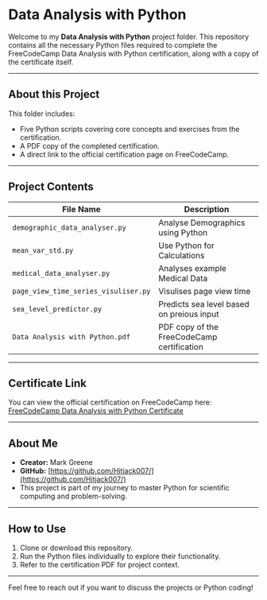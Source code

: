 # Data Analysis with Python

Welcome to my **Data Analysis with Python** project folder. This repository contains all the necessary Python files required to complete the FreeCodeCamp Data Analysis with Python certification, along with a copy of the certificate itself.

---

## About this Project

This folder includes:

- Five Python scripts covering core concepts and exercises from the certification.
- A PDF copy of the completed certification.
- A direct link to the official certification page on FreeCodeCamp.

---

## Project Contents

| File Name               | Description                                |
|------------------------|--------------------------------------------|
| `demographic_data_analyser.py` | Analyse Demographics using Python     |
| `mean_var_std.py`     | Use Python for Calculations |
| `medical_data_analyser.py`          | Analyses example Medical Data       |
| `page_view_time_series_visuliser.py`        | Visulises page view time  |
| `sea_level_predictor.py` | Predicts sea level based on preious input      |
| `Data Analysis with Python.pdf` | PDF copy of the FreeCodeCamp certification |


---

## Certificate Link

You can view the official certification on FreeCodeCamp here:  
[FreeCodeCamp Data Analysis with Python Certificate](https://www.freecodecamp.org/certification/fccdb787169-d8a6-45c0-9774-a5aa15166771/data-analysis-with-python-v7)

---

## About Me

- **Creator:** Mark Greene  
- **GitHub:** [https://github.com/Hitjack007/](https://github.com/Hitjack007/)  
- This project is part of my journey to master Python for scientific computing and problem-solving.

---

## How to Use

1. Clone or download this repository.  
2. Run the Python files individually to explore their functionality.  
3. Refer to the certification PDF for project context.

---

Feel free to reach out if you want to discuss the projects or Python coding!
